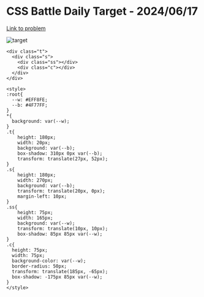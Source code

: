 # CSS Battle Daily Target - 2024/06/17

[Link to problem](https://cssbattle.dev/play/9dPRS195Gt3O8uAzgNWj)

![target](https://firebasestorage.googleapis.com/v0/b/cssbattleapp.appspot.com/o/user%2Fummd3POvEDfFyeFvVdOMG3OOrwE2%2Ftargets%2Ftarget_pY9I4Dy.png?alt=media)

```
<div class="t">
  <div class="s">
    <div class="ss"></div>
    <div class="c"></div>
  </div>
</div>

<style>
:root{
  --w: #EFF8FE;
  --b: #4F77FF;
}
*{
  background: var(--w);
}
.t{
    height: 180px;
    width: 20px;
    background: var(--b);
    box-shadow: 310px 0px var(--b);
    transform: translate(27px, 52px);
}
.s{
    height: 180px;
    width: 270px;
    background: var(--b);
    transform: translate(20px, 0px);
    margin-left: 10px;
}
.ss{
    height: 75px;
    width: 165px;
    background: var(--w);
    transform: translate(10px, 10px);
    box-shadow: 85px 85px var(--w);
}
.c{
  height: 75px;
  width: 75px;
  background-color: var(--w);
  border-radius: 50px;
  transform: translate(185px, -65px);
  box-shadow: -175px 85px var(--w);
}
</style>
```

